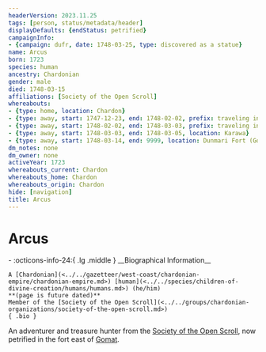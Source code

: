 ```yaml
---
headerVersion: 2023.11.25
tags: [person, status/metadata/header]
displayDefaults: {endStatus: petrified}
campaignInfo:
- {campaign: dufr, date: 1748-03-25, type: discovered as a statue}
name: Arcus
born: 1723
species: human
ancestry: Chardonian
gender: male
died: 1748-03-15
affiliations: [Society of the Open Scroll]
whereabouts:
- {type: home, location: Chardon}
- {type: away, start: 1747-12-23, end: 1748-02-02, prefix: traveling in, location: Yeraad River Basin}
- {type: away, start: 1748-02-02, end: 1748-03-03, prefix: traveling in, location: Dunmar}
- {type: away, start: 1748-03-03, end: 1748-03-05, location: Karawa}
- {type: away, start: 1748-03-14, end: 9999, location: Dunmari Fort (Gomat)}
dm_notes: none
dm_owner: none
activeYear: 1723
whereabouts_current: Chardon
whereabouts_home: Chardon
whereabouts_origin: Chardon
hide: [navigation]
title: Arcus
---
```

# Arcus
<div class="grid cards ext-narrow-margin ext-one-column" markdown>
- :octicons-info-24:{ .lg .middle } __Biographical Information__

    A [Chardonian](<../../gazetteer/west-coast/chardonian-empire/chardonian-empire.md>) [human](<../../species/children-of-divine-creation/humans/humans.md>) (he/him)  
    **(page is future dated)**  
    Member of the [Society of the Open Scroll](<../../groups/chardonian-organizations/society-of-the-open-scroll.md>)  
    { .bio }

</div>





An adventurer and treasure hunter from the [Society of the Open Scroll](<../../groups/chardonian-organizations/society-of-the-open-scroll.md>), now petrified in the fort east of [Gomat](<../../gazetteer/greater-dunmar/dunmari-basin/gomat.md>). 

